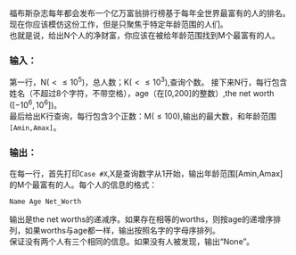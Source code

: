 福布斯杂志每年都会发布一个亿万富翁排行榜基于每年全世界最富有的人的排名。现在你应该模仿这份工作，但是只聚焦于特定年龄范围的人们。<br>
也就是说，给出N个人的净财富，你应该在被给年龄范围找到M个最富有的人。<br>

### 输入：
第一行，N($<\leq 10^{5}$)，总人数；K($<\leq 10^{3}$),查询个数。
接下来N行，每行包含姓名（不超过8个字符，不带空格），age（在[0,200]的整数）,the net worth ($[-10^{6},10^{6}]$)。<br>
最后给出K行查询，每行包含3个正数：M($\leq100$),输出的最大数，和年龄范围```[Amin,Amax]```。<br>

### 输出：
在每一行，首先打印```Case #X```,X是查询数字从1开始，输出年龄范围[Amin,Amax]的M个最富有的人。每个人的信息的格式：<br>
```
Name Age Net_Worth
```

输出是the net worths的递减序。如果存在相等的worths，则按age的递增序排列，如果worths与age都一样，输出按照名字的字母序排列。<br>
保证没有两个人有三个相同的信息。如果没有人被发现，输出“None”。




